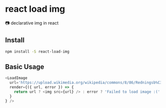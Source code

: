 # react load img
📷 declarative img in react

## Install
```bash
npm install -S react-load-img
```
## Basic Usage
```javascript
<LoadImage
  url='https://upload.wikimedia.org/wikipedia/commons/8/86/Redningsb%C3%A5den_k%C3%B8res_gennem_klitterne_%28high_resolution%29.jpg'
  render={({ url, error }) => {
    return url ? <img src={url} /> : error ? 'Failed to load image :(' : 'Loading...'
  }
} />
```
